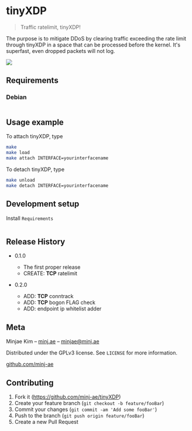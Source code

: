 # tinyXDP
> Traffic ratelimit, tinyXDP!

The purpose is to mitigate DDoS by clearing traffic exceeding the rate limit through tinyXDP in a space that can be processed before the kernel. It's superfast, even dropped packets will not log.

![](https://github.com/minj-ae/tinyXDP/assets/65323308/e1dee385-11f2-4dad-b379-e9855b4d21d5)

## Requirements

### Debian

```sh

```


## Usage example

To attach tinyXDP, type

```sh
make
make load
make attach INTERFACE=yourinterfacename
```
To detach tinyXDP, type

```sh
make unload
make detach INTERFACE=yourinterfacename
```

## Development setup

Install `Requirements`

```sh


```

## Release History

* 0.1.0
    * The first proper release
    * CREATE: **TCP** ratelimit

* 0.2.0
    * ADD: **TCP** conntrack
    * ADD: **TCP** bogon FLAG check
    * ADD: endpoint ip whitelist adder

## Meta

Minjae Kim – [minj.ae](https://minj.ae) – minjae@minj.ae

Distributed under the GPLv3 license. See ``LICENSE`` for more information.

[github.com/minj-ae](https://github.com/minj-ae)

## Contributing

1. Fork it (<https://github.com/minj-ae/tinyXDP>)
2. Create your feature branch (`git checkout -b feature/fooBar`)
3. Commit your changes (`git commit -am 'Add some fooBar'`)
4. Push to the branch (`git push origin feature/fooBar`)
5. Create a new Pull Request

